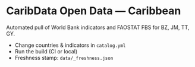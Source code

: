 # CaribData Open Data — Caribbean 

Automated pull of World Bank indicators and FAOSTAT FBS for BZ, JM, TT, GY.

- Change countries & indicators in `catalog.yml`
- Run the build (CI or local)
- Freshness stamp: `data/_freshness.json`
